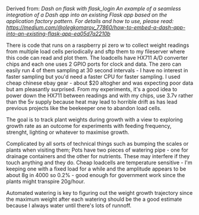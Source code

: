 Derived from:
*Dash on flask with flask_login
An example of a seamless integration of a Dash app into an existing Flask app based on the application factory pattern.
For details and how to use, please read: https://medium.com/@olegkomarov_77860/how-to-embed-a-dash-app-into-an-existing-flask-app-ea05d7a2210b*

There is code that runs on a raspberry pi zero w to collect weight readings from multiple load cells periodically and sftp them to my fileserver where this code can read 
and plot them. The loadcells have HX711 A/D converter chips and each one uses 2 GPIO ports for clock and data. The zero can easily run 4 of them sampling at
30 second intervals - I have no interest in faster sampling but you'd need a faster CPU for faster sampling. I used cheap chinese ebay gear - about $20
altogher and was expecting poor data but am pleasantly surprised. From my experiments, it's a good idea to power down the HX711 between readings and
with my chips, use 3.7v rather than the 5v supply because heat may lead to horrible drift as has lead previous projects like the beekeeper one to
abandon load cells.

The goal is to track plant weights during growth with a view to exploring growth rate as
an outcome for experiments with feeding frequency, strenght, lighting or whatever to maximise growth.

Complicated by all sorts of technical things such as bumping the scales or plants when visiting them; 
Pots have two pieces of watering pipe - one for drainage containers and the other for nutrients. These
may interfere if they touch anything and they do.
Cheap loadcells are temperature sensitive - I'm keeping one with a fixed load for a while and the amplitude
appears to be about 8g in 4000 so 0.2% - good enough for government work since the plants might transpire
20g/hour.

Automated watering is key to figuring out the weight growth trajectory since the maximum weight after each watering 
should be the a good estimate because I always water until there's lots of runnoff. 
